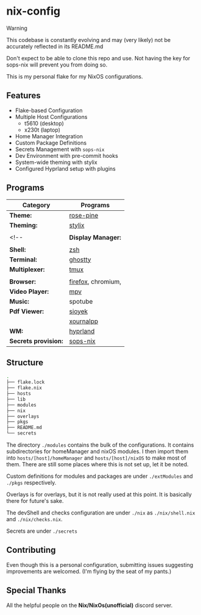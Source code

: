 # nix-config

> [!Warning]
> This codebase is constantly evolving and may (very likely) not
> be accurately reflected in its README.md
>
> Don't expect to be able to clone this repo and use.
> Not having the key for sops-nix will prevent you from
> doing so.

This is my personal flake for my NixOS configurations.

## Features

- Flake-based Configuration
- Multiple Host Configurations
  - t5610 (desktop)
  - x230t (laptop)
- Home Manager Integration
- Custom Package Definitions
- Secrets Management with `sops-nix`
- Dev Environment with pre-commit hooks
- System-wide theming with stylix
- Configured Hyprland setup with plugins

## Programs

| Category               | Programs                                                                       |
| ---------------------- | ------------------------------------------------------------------------------ |
| **Theme:**             | [rose-pine](https://rosepinetheme.com)                                         |
| **Theming:**           | [stylix](https://rosepinetheme.com)                                            |
|                        |                                                                                |
<!-- | **Display Manager:**   | [sddm-sugar-candy-nix](https://gitlab.com/Zhaith-Izaliel/sddm-sugar-candy-nix) | -->
|                        |                                                                                |
| **Shell:**             | [zsh](https://www.zsh.org)                                                     |
| **Terminal:**          | [ghostty](https://ghostty.org/)                                   |
| **Multiplexer:**       | [tmux](https://github.com/tmux/tmux)                                           |
|                        |                                                                                |
| **Browser:**           | [firefox](https://firefox-source-docs.mozilla.org/contributing/index.html), chromium, |
| **Video Player:**      | [mpv](https://mpv.io/)                                                         |
| **Music:**      | spotube |
| **Pdf Viewer:**        | [sioyek](https://sioyek.info)                                                  |
|                        | [xournalpp](https://github.com/xournalpp/xournalpp)                            |
| **WM:**                | [hyprland](https://github.com/hyprwm/Hyprland)                                 |
| **Secrets provision:** | [sops-nix](https://github.com/Mic92/sops-nix)                                  |

## Structure

```sh
.
├── flake.lock
├── flake.nix
├── hosts
├── lib
├── modules
├── nix
├── overlays
├── pkgs
├── README.md
└── secrets
```

The directory `./modules` contains the bulk of the configurations. It contains
subdirectories for homeManager and nixOS modules. I then import them into `hosts/[host]/homeManager`
and `hosts/[host]/nixOS` to make most of them. There are still some places where
this is not set up, let it be noted.

Custom definitions for modules and packages are
under `./extModules` and `./pkgs` respectively.

Overlays is for overlays, but it is not really used at this point. It is
basically there for future's sake.

The devShell and checks configuration are under `./nix` as `./nix/shell.nix` and
`./nix/checks.nix`.

Secrets are under `./secrets`

## Contributing

Even though this is a personal configuration, submitting issues suggesting improvements
are welcomed. (I'm flying by the seat of my pants.)

## Special Thanks

All the helpful people on the **Nix/NixOs(unofficial)** discord server.
